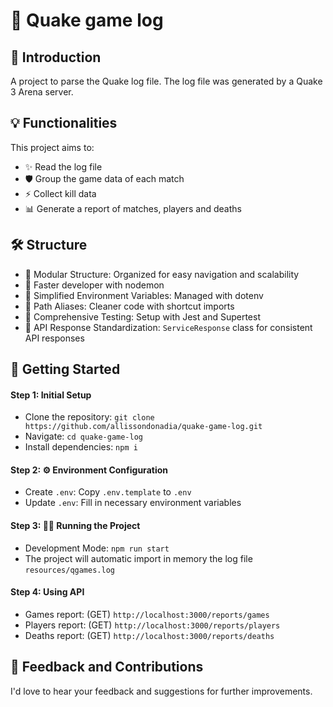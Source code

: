# 🚀 Quake game log

## 🌟 Introduction

A project to parse the Quake log file.
The log file was generated by a Quake 3 Arena server.

## 💡 Functionalities

This project aims to:

- ✨ Read the log file
- 🛡️ Group the game data of each match
- ⚡ Collect kill data
- 📊 Generate a report of matches, players and deaths

## 🛠️ Structure

- 📁 Modular Structure: Organized for easy navigation and scalability
- 💨 Faster developer with nodemon
- 🔧 Simplified Environment Variables: Managed with dotenv
- 🔗 Path Aliases: Cleaner code with shortcut imports
- 🧪 Comprehensive Testing: Setup with Jest and Supertest
- 📃 API Response Standardization: `ServiceResponse` class for consistent API responses

## 🚀 Getting Started

#### Step 1: Initial Setup

- Clone the repository: `git clone https://github.com/allissondonadia/quake-game-log.git`
- Navigate: `cd quake-game-log`
- Install dependencies: `npm i`

#### Step 2: ⚙️ Environment Configuration

- Create `.env`: Copy `.env.template` to `.env`
- Update `.env`: Fill in necessary environment variables

#### Step 3: 🏃‍♂️ Running the Project

- Development Mode: `npm run start`
- The project will automatic import in memory the log file `resources/qgames.log`

#### Step 4: Using API

- Games report: (GET) `http://localhost:3000/reports/games`
- Players report: (GET) `http://localhost:3000/reports/players`
- Deaths report: (GET) `http://localhost:3000/reports/deaths`

## 🤝 Feedback and Contributions

I'd love to hear your feedback and suggestions for further improvements.
